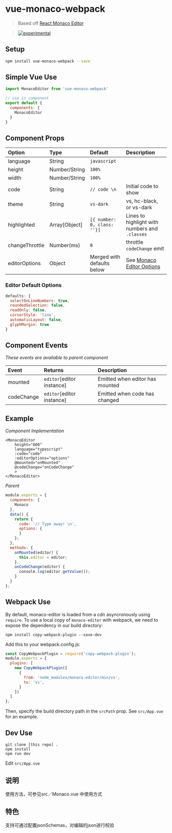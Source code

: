 # vue-monaco-webpack

> Based off [React Monaco Editor](https://github.com/superRaytin/react-monaco-editor)

> [![experimental](http://badges.github.io/stability-badges/dist/experimental.svg)](http://github.com/badges/stability-badges)

## Setup

``` bash
npm install vue-monaco-webpack --save
```

## Simple Vue Use

```js
import MonacoEditor from 'vue-monaco-webpack'

// use in component
export default {
  components: {
    MonacoEditor
  }
}
```

## Component Props

| Option        | Type          | Default | Description
|:-------------|:-------------|:-------|:-------|
| language      | String        | `javascript` | |
| height        | Number/String | `100%` ||
| width | Number/String | `100%` ||
| code | String | `// code \n` | Initial code to show |
| theme | String | `vs-dark` | vs, hc-black, or vs-dark |
| highlighted | Array[Object] | `[{ number: 0, class: ''}]` | Lines to highlight with numbers and `.classes` |
| changeThrottle | Number(ms) | `0` |  throttle `codeChange` emit |
| editorOptions | Object | Merged with defaults below | See [Monaco Editor Options](https://microsoft.github.io/monaco-editor/api/interfaces/monaco.editor.ieditorconstructionoptions.html) |

### Editor Default Options
```js
defaults: {
  selectOnLineNumbers: true,
  roundedSelection: false,
  readOnly: false,
  cursorStyle: 'line',
  automaticLayout: false,
  glyphMargin: true
}
```

## Component Events

*These events are available to parent component*

| Event        | Returns          | Description
|:-------------|:-------------|:-------|
|mounted|`editor`[editor instance]|Emitted when editor has mounted|
|codeChange|`editor`[editor instance]|Emitted when code has changed|

## Example

*Component Implementation*
```vue
<MonacoEditor
    height="600"
    language="typescript"
    :code="code"
    :editorOptions="options"
    @mounted="onMounted"
    @codeChange="onCodeChange"
    >
</MonacoEditor>
```

*Parent*
```js
module.exports = {
  components: {
    Monaco
  },
  data() {
    return {
      code: '// Type away! \n',
      options: {
      }
    };
  },
  methods: {
    onMounted(editor) {
      this.editor = editor;
    },
    onCodeChange(editor) {
      console.log(editor.getValue());
    }
  }
};
```

## Webpack Use

By default, monaco-editor is loaded from a cdn asyncronously using `require`. To use a local copy of `monaco-editor` with webpack, we need to expose the dependency in our build directory:

`npm install copy-webpack-plugin --save-dev`

Add this to your webpack.config.js:

```js
const CopyWebpackPlugin = require('copy-webpack-plugin');
module.exports = {
  plugins: [
    new CopyWebpackPlugin([
      {
        from: 'node_modules/monaco-editor/min/vs',
        to: 'vs',
      }
    ])
  ]
};
```

Then, specify the build directory path in the `srcPath` prop. See `src/App.vue` for an example.

## Dev Use

```
git clone [this repo] .
npm install
npm run dev
```

Edit `src/App.vue`


## 说明
使用方法，可参见src／Monaco.vue 中使用方式

## 特色
支持可通过配置jsonSchemas，对编辑的json进行校验